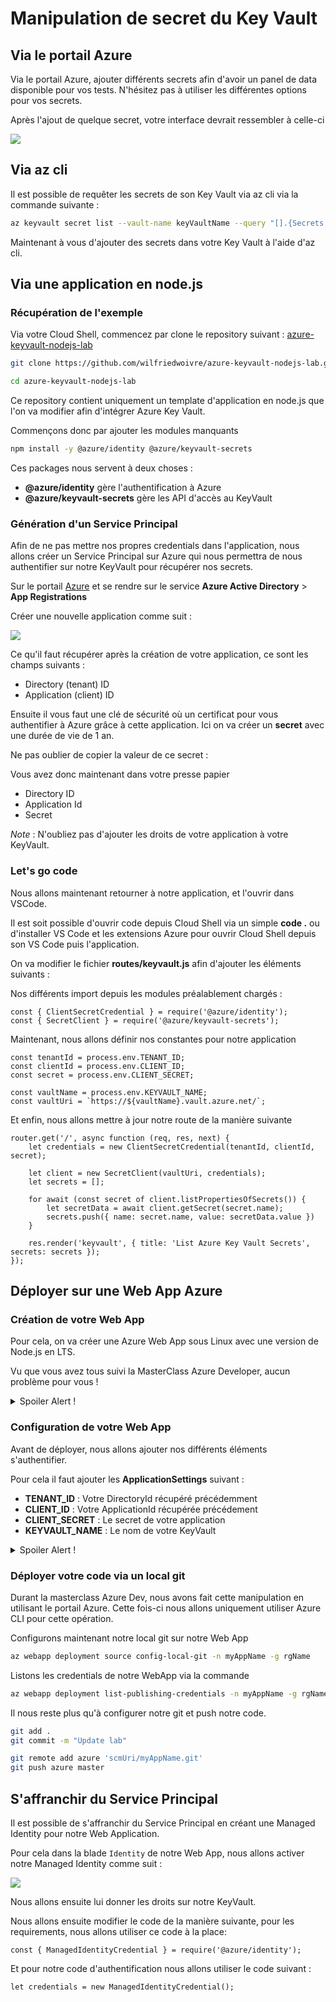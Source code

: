 # Manipulation de secret du Key Vault

## Via le portail Azure

Via le portail Azure, ajouter différents secrets afin d'avoir un panel de data disponible pour vos tests. N'hésitez pas à utiliser les différentes options pour vos secrets.

Après l'ajout de quelque secret, votre interface devrait ressembler à celle-ci

![](../assets/keyvault/02-secrets.png)

## Via az cli

Il est possible de requêter les secrets de son Key Vault via az cli via la commande suivante :

```bash
az keyvault secret list --vault-name keyVaultName --query "[].{Secrets:id,Enabled:attributes.enabled,BeginDate:attributes.created,ExpirationDate:attributes.expires,ContentType:contentType,Tags:to_string(tags)}"-o table
```

Maintenant à vous d'ajouter des secrets dans votre Key Vault à l'aide d'az cli.

## Via une application en node.js

### Récupération de l'exemple

Via votre Cloud Shell, commencez par clone le repository suivant : [azure-keyvault-nodejs-lab](https://github.com/wilfriedwoivre/azure-keyvault-nodejs-lab)

```bash
git clone https://github.com/wilfriedwoivre/azure-keyvault-nodejs-lab.git

cd azure-keyvault-nodejs-lab
```

Ce repository contient uniquement un template d'application en node.js que l'on va modifier afin d'intégrer Azure Key Vault.

Commençons donc par ajouter les modules manquants

```bash
npm install -y @azure/identity @azure/keyvault-secrets
```

Ces packages nous servent à deux choses :

- **@azure/identity** gère l'authentification à Azure
- **@azure/keyvault-secrets** gère les API d'accès au KeyVault

### Génération d'un Service Principal

Afin de ne pas mettre nos propres credentials dans l'application, nous allons créer un Service Principal sur Azure qui nous permettra de nous authentifier sur notre KeyVault pour récupérer nos secrets.

Sur le portail [Azure](https://portal.azure.com) et se rendre sur le service **Azure Active Directory** > **App Registrations**

Créer une nouvelle application comme suit :

![](../assets/keyvault/03-spn.png)

Ce qu'il faut récupérer après la création de votre application, ce sont les champs suivants :

- Directory (tenant) ID
- Application (client) ID

Ensuite il vous faut une clé de sécurité où un certificat pour vous authentifier à Azure grâce à cette application.
Ici on va créer un **secret** avec une durée de vie de 1 an.

Ne pas oublier de copier la valeur de ce secret :

Vous avez donc maintenant dans votre presse papier

- Directory ID
- Application Id
- Secret

*Note* : N'oubliez pas d'ajouter les droits de votre application à votre KeyVault.

### Let's go code

Nous allons maintenant retourner à notre application, et l'ouvrir dans VSCode.

Il est soit possible d'ouvrir code depuis Cloud Shell via un simple **code .** ou d'installer VS Code et les extensions Azure pour ouvrir Cloud Shell depuis son VS Code puis l'application.

On va modifier le fichier **routes/keyvault.js** afin d'ajouter les éléments suivants :

Nos différents import depuis les modules préalablement chargés :

```nodejs
const { ClientSecretCredential } = require('@azure/identity');
const { SecretClient } = require('@azure/keyvault-secrets');
```

Maintenant, nous allons définir nos constantes pour notre application

```nodejs
const tenantId = process.env.TENANT_ID;
const clientId = process.env.CLIENT_ID;
const secret = process.env.CLIENT_SECRET;

const vaultName = process.env.KEYVAULT_NAME;
const vaultUri = `https://${vaultName}.vault.azure.net/`;
```

Et enfin, nous allons mettre à jour notre route de la manière suivante

```nodejs
router.get('/', async function (req, res, next) {
    let credentials = new ClientSecretCredential(tenantId, clientId, secret);

    let client = new SecretClient(vaultUri, credentials);
    let secrets = [];

    for await (const secret of client.listPropertiesOfSecrets()) {
        let secretData = await client.getSecret(secret.name);
        secrets.push({ name: secret.name, value: secretData.value })
    }

    res.render('keyvault', { title: 'List Azure Key Vault Secrets', secrets: secrets });
});
```

## Déployer sur une Web App Azure

### Création de votre Web App
Pour cela, on va créer une Azure Web App sous Linux avec une version de Node.js en LTS.

Vu que vous avez tous suivi la MasterClass Azure Developer, aucun problème pour vous !

<details>
  <summary>Spoiler Alert !</summary>
  
  Vous pouvez utiliser des commandes az cli afin de créer votre application Web

```bash
az appservice plan create -n planName -g rgName -l westeurope --is-linux --sku B1

az webapp create -n myAppName -p planName -g rgName --runtime "node|lts"
```

</details>

### Configuration de votre Web App

Avant de déployer, nous allons ajouter nos différents éléments s'authentifier.

Pour cela il faut ajouter les **ApplicationSettings** suivant :

- **TENANT_ID** : Votre DirectoryId récupéré précédemment
- **CLIENT_ID** : Votre ApplicationId récupérée précédement
- **CLIENT_SECRET** : Le secret de votre application
- **KEYVAULT_NAME** : Le nom de votre KeyVault

<details>
<summary>Spoiler Alert !</summary>
```bash
az webapp config appsettings set -g rgName -n myAppName --settings MY_SETTINGS_NAME=value
```
</summary>
</details>

### Déployer votre code via un local git

Durant la masterclass Azure Dev, nous avons fait cette manipulation en utilisant le portail Azure. Cette fois-ci nous allons uniquement utiliser Azure CLI pour cette opération.

Configurons maintenant notre local git sur notre Web App

```bash
az webapp deployment source config-local-git -n myAppName -g rgName
```

Listons les credentials de notre WebApp via la commande

```bash
az webapp deployment list-publishing-credentials -n myAppName -g rgName --query '[publishingUserName,publishingPassword,scmUri]'
```

Il nous reste plus qu'à configurer notre git et push notre code.

```bash
git add .
git commit -m "Update lab"

git remote add azure 'scmUri/myAppName.git'
git push azure master
```


## S'affranchir du Service Principal

Il est possible de s'affranchir du Service Principal en créant une Managed Identity pour notre Web Application.

Pour cela dans la blade `Identity` de notre Web App, nous allons activer notre Managed Identity comme suit :

![](../assets/keyvault/04-managed-identity.png)

Nous allons ensuite lui donner les droits sur notre KeyVault.

Nous allons ensuite modifier le code de la manière suivante, pour les requirements, nous allons utiliser ce code à la place:

```nodejs
const { ManagedIdentityCredential } = require('@azure/identity');
```

Et pour notre code d'authentification nous allons utiliser le code suivant :

```nodejs
let credentials = new ManagedIdentityCredential();
```
